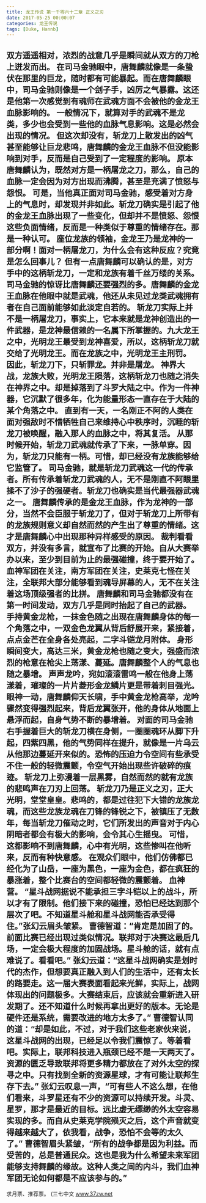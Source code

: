 ```yaml
---
title: 龙王传说 第一千零六十二章 正义之刃
date: 2017-05-25 00:00:07
categories: 龙王传说
tags: [Duke, Hannb]
---
```


双方遥遥相对，浓烈的战意几乎是瞬间就从双方的刀枪上迸发而出。
在司马金驰眼中，唐舞麟就像是一条蛰伏在那里的巨龙，随时都有可能暴起。而在唐舞麟眼中，司马金驰则像是一个刽子手，凶厉之气暴露。这还是他第一次感觉到有魂师在武魂方面不会被他的金龙王血脉影响的。
一般情况下，就算对手的武魂不是龙类，多少也会受到一些他的血脉气息影响。这是必然会出现的情况。
但这次却没有，斩龙刀上散发出的凶气甚至能够让巨龙悲鸣，唐舞麟的金龙王血脉不但没能影响到对手，反而是自己受到了一定程度的影响。
原本唐舞麟认为，既然对方是一柄屠龙之刀，那么，自己的血脉一定会因为对方出现而沸腾，甚至是充满了愤怒与怨恨。
可是，当他真正面对司马金驰，感受着对方身上的气息时，却发现并非如此。斩龙刀确实是引起了他的金龙王血脉出现了一些变化，但却并不是愤怒、怨恨这些负面情绪，反而是一种类似于尊重的情绪存在。那是一种认可。
座位龙族的领袖，金龙王乃是龙神的一部分啊！面对一柄屠龙刀，为什么会有这种反应？究竟是怎么回事儿？
但有一点唐舞麟可以确认的是，对方手中的这柄斩龙刀，一定和龙族有着千丝万缕的关系。
司马金驰的惊讶比唐舞麟还要强烈的多。唐舞麟的金龙王血脉在他眼中就是武魂，他还从未见过龙类武魂拥有者在自己面前能够如此淡定自若的。
斩龙刀实际上并不是一柄屠龙刀，事实上，它本来就是龙神创造出的一件武器，是龙神最信赖的一名属下所掌握的。九大龙王之中，光明龙王最受到龙神喜爱，所以，这柄斩龙刀就交给了光明龙王。而在龙族之中，光明龙王主刑罚。
因此，斩龙刀下，只斩罪龙。并非是屠龙。
神界大战，龙族大败，光明龙王陨落，这柄斩龙刀也随之消失在神界之中。却是掉落到了斗罗大陆之中。作为一件神器，它沉默了很多年，化为能量形态一直存在于大陆的某个角落之中。
直到有一天，一名刚正不阿的人类在面对强敌时不惜牺牲自己来维持心中秩序时，沉睡的斩龙刀被唤醒，融入那人的血脉之中，将其复活。
从那时候开始，斩龙刀武魂就传承了下来，一脉单穿。因为，斩龙刀只能有一柄。可惜，却已经没有龙族能够给它监管了。
司马金驰，就是斩龙刀武魂这一代的传承者。所有传承着斩龙刀武魂的人，无不是刚直不阿眼里揉不了沙子的强硬者。斩龙刀也确实是当代最强器武魂之一。
唐舞麟传承的是金龙王血脉，作为龙神的一部分，当然不会臣服于斩龙刀了，但对于斩龙刀上所带有的龙族规则意义却自然而然的产生出了尊重的情绪。这才是唐舞麟心中出现那种异样感受的原因。
裁判看看双方，并没有多言，就宣布了比赛的开始。自从大赛举办以来，至少到目前为止的最强碰撞，终于要开始了。
血神军团在关注，南方军团在关注，史莱克七怪在关注，全联邦大部分能够看到魂导屏幕的人，无不在关注着这场顶级强者的比拼。
唐舞麟和司马金驰都没有在第一时间发动，双方几乎是同时抬起了自己的武器。
手持黄金龙枪，一抹金色随之出现在唐舞麟身体的每一个角落之中，一双金色龙翼从背后舒展开来，紧接着，点点金芒在全身各处亮起，二字斗铠龙月附体。
身形瞬间变大，高达三米，黄金龙枪也随之变大，强盛而浓烈的枪意在枪尖上荡漾、蔓延。唐舞麟整个人的气息也随之暴增。
声声龙吟，宛如滚滚雷鸣一般在他身上荡漾着，璀璨的一片片菱形金龙鳞片更是带着刺目强光。
眼神一动，唐舞麟仰天长啸，手中黄金龙枪高举，龙吟骤然变得强烈起来，背后龙翼张开，他的身体从地面上悬浮而起，自身气势不断的暴增着。
对面的司马金驰右手握着巨大的斩龙刀横在身侧，一圈圈魂环从脚下升起，四紫四黑，他的气势同样在提升，就像是一片乌云从他那边蔓延开来似的。恐怖的压迫力令空间有些承受不住一般的轻微震颤，令空气开始出现些许破碎的痕迹。
斩龙刀上弥漫着一层黑雾，自然而然的就有龙族的悲鸣声在刀刃上回荡。
斩龙刀乃是正义之刃，正大光明，堂堂皇皇。悲鸣的，都是过往犯下大错的龙族龙魂，而这些龙族龙魂在刀锋的锋锐之下，被镇压了无数年，每当斩龙刀催动之时，它们所发出的声音对于内心阴暗者都会有极大的影响，会令其心生摇曳。
可惜，这都影响不到唐舞麟，心中有光明，这些惨叫在他听来，反而有种快意感。
在观众们眼中，他们仿佛都已经化为了山岳，一座为黑色，一座为金色，都在疯狂的暴涨着，整个比赛台的空间都轻微的震颤着。
血神营。
“星斗战网据说不能承担三字斗铠以上的战斗，所以才有了限制。他们接下来的碰撞，恐怕已经达到那个层次了吧。不知道星斗舱和星斗战网能否承受得住。”张幻云眉头皱紧。
曹德智道：“肯定是加固了的。前面比赛已经出现过类似情况。联邦对于决赛这最后几场，一定会极大程度的加固战场。星斗舱的话，就有点难说了。看看吧。”
张幻云道：“这星斗战网确实是划时代的杰作，但想要真正融入到人们的生活中，还有太长的路要走。这一届大赛表面看起来光鲜，实际上，战网体现出的问题极多。大赛结束后，应该就会重新进入研发期了。还不知道什么时候再拿出更好的版本。无论是硬件还是系统，需要改进的地方太多了。”
曹德智认同的道：“却是如此，不过，对于我们这些老家伙来说，这星斗战网的出现，已经足以令我们震惊了。等着看吧。实际上，联邦科技进入瓶颈已经不是一天两天了。资源的匮乏导致联邦将更多精力都放在了对外太空的探寻之中。只有找到全新的资源星球，才有可能让联邦生存下去。”
张幻云叹息一声，“可有些人不这么想，在他们看来，斗罗星还有不少的资源可以持续开发。斗灵、星罗，那才是最近的目标。远比虚无缥缈的外太空容易实现的多。而自从史莱克学院殒灭之后，这个声音就变得越来越大了，依我看，战争，恐怕不会等的太久了。”
曹德智眉头紧皱，“所有的战争都是因为利益。而受苦的，总是普通民众。这也是我为什么希望未来军团能够支持舞麟的缘故。这种人类之间的内斗，我们血神军团无论如何都是不应该参与的。”
----------------------------
求月票、推荐票。
(三七中文 www.37zw.net